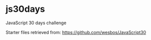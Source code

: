 # js30days
JavaScript 30 days challenge

Starter files retrieved from: https://github.com/wesbos/JavaScript30
